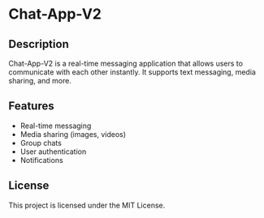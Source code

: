 ﻿# Chat-App-V2

## Description
Chat-App-V2 is a real-time messaging application that allows users to communicate with each other instantly. It supports text messaging, media sharing, and more.

## Features
- Real-time messaging
- Media sharing (images, videos)
- Group chats
- User authentication
- Notifications

## License
This project is licensed under the MIT License.

